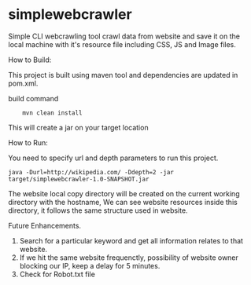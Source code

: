 # simplewebcrawler

Simple CLI webcrawling tool crawl data from website and save it on the local machine with it's resource file including
CSS, JS and Image files.


How to Build:

This project is built using maven tool and dependencies are updated in pom.xml.

build command
```
    mvn clean install
```
This will create a jar on  your target location

How to Run:

You need to specify url and depth parameters to run this project.

```
java -Durl=http://wikipedia.com/ -Ddepth=2 -jar target/simplewebcrawler-1.0-SNAPSHOT.jar

```

The website local copy directory will be created on the current working directory with the hostname,
We can see website resources inside this directory, it follows the same structure used in website.

Future Enhancements.

1. Search for a particular keyword and get all information relates to that website.
2. If we hit the same website frequenctly, possibility of website owner blocking our IP, keep a delay for 5 minutes.
3. Check for Robot.txt file
